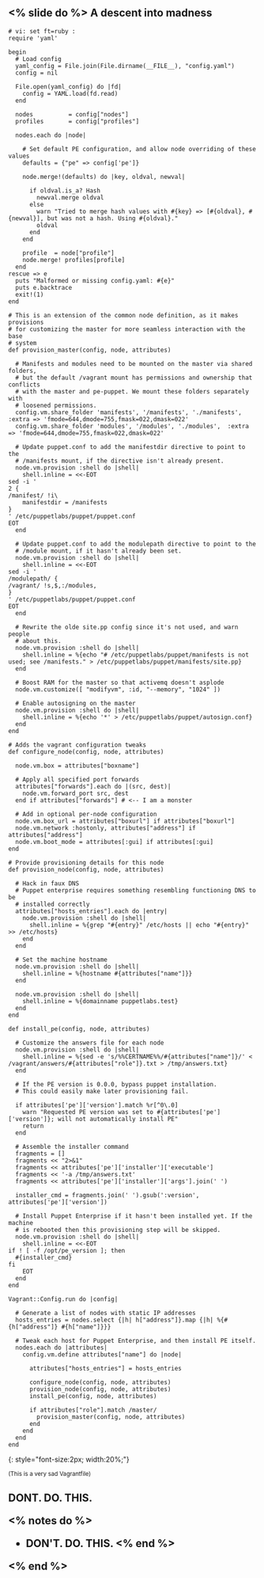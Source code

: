 <% slide do %>
A descent into madness
----------------------

    # vi: set ft=ruby :
    require 'yaml'

    begin
      # Load config
      yaml_config = File.join(File.dirname(__FILE__), "config.yaml")
      config = nil

      File.open(yaml_config) do |fd|
        config = YAML.load(fd.read)
      end

      nodes          = config["nodes"]
      profiles       = config["profiles"]

      nodes.each do |node|

        # Set default PE configuration, and allow node overriding of these values
        defaults = {"pe" => config['pe']}

        node.merge!(defaults) do |key, oldval, newval|

          if oldval.is_a? Hash
            newval.merge oldval
          else
            warn "Tried to merge hash values with #{key} => [#{oldval}, #{newval}], but was not a hash. Using #{oldval}."
            oldval
          end
        end

        profile  = node["profile"]
        node.merge! profiles[profile]
      end
    rescue => e
      puts "Malformed or missing config.yaml: #{e}"
      puts e.backtrace
      exit!(1)
    end

    # This is an extension of the common node definition, as it makes provisions
    # for customizing the master for more seamless interaction with the base
    # system
    def provision_master(config, node, attributes)

      # Manifests and modules need to be mounted on the master via shared folders,
      # but the default /vagrant mount has permissions and ownership that conflicts
      # with the master and pe-puppet. We mount these folders separately with
      # loosened permissions.
      config.vm.share_folder 'manifests', '/manifests', './manifests', :extra => 'fmode=644,dmode=755,fmask=022,dmask=022'
      config.vm.share_folder 'modules', '/modules', './modules',  :extra => 'fmode=644,dmode=755,fmask=022,dmask=022'

      # Update puppet.conf to add the manifestdir directive to point to the
      # /manifests mount, if the directive isn't already present.
      node.vm.provision :shell do |shell|
        shell.inline = <<-EOT
    sed -i '
    2 {
    /manifest/ !i\
        manifestdir = /manifests
    }
    ' /etc/puppetlabs/puppet/puppet.conf
    EOT
      end

      # Update puppet.conf to add the modulepath directive to point to the
      # /module mount, if it hasn't already been set.
      node.vm.provision :shell do |shell|
        shell.inline = <<-EOT
    sed -i '
    /modulepath/ {
    /vagrant/ !s,$,:/modules,
    }
    ' /etc/puppetlabs/puppet/puppet.conf
    EOT
      end

      # Rewrite the olde site.pp config since it's not used, and warn people
      # about this.
      node.vm.provision :shell do |shell|
        shell.inline = %{echo "# /etc/puppetlabs/puppet/manifests is not used; see /manifests." > /etc/puppetlabs/puppet/manifests/site.pp}
      end

      # Boost RAM for the master so that activemq doesn't asplode
      node.vm.customize([ "modifyvm", :id, "--memory", "1024" ])

      # Enable autosigning on the master
      node.vm.provision :shell do |shell|
        shell.inline = %{echo '*' > /etc/puppetlabs/puppet/autosign.conf}
      end
    end

    # Adds the vagrant configuration tweaks
    def configure_node(config, node, attributes)

      node.vm.box = attributes["boxname"]

      # Apply all specified port forwards
      attributes["forwards"].each do |(src, dest)|
        node.vm.forward_port src, dest
      end if attributes["forwards"] # <-- I am a monster

      # Add in optional per-node configuration
      node.vm.box_url = attributes["boxurl"] if attributes["boxurl"]
      node.vm.network :hostonly, attributes["address"] if attributes["address"]
      node.vm.boot_mode = attributes[:gui] if attributes[:gui]
    end

    # Provide provisioning details for this node
    def provision_node(config, node, attributes)

      # Hack in faux DNS
      # Puppet enterprise requires something resembling functioning DNS to be
      # installed correctly
      attributes["hosts_entries"].each do |entry|
        node.vm.provision :shell do |shell|
          shell.inline = %{grep "#{entry}" /etc/hosts || echo "#{entry}" >> /etc/hosts}
        end
      end

      # Set the machine hostname
      node.vm.provision :shell do |shell|
        shell.inline = %{hostname #{attributes["name"]}}
      end

      node.vm.provision :shell do |shell|
        shell.inline = %{domainname puppetlabs.test}
      end
    end

    def install_pe(config, node, attributes)

      # Customize the answers file for each node
      node.vm.provision :shell do |shell|
        shell.inline = %{sed -e 's/%%CERTNAME%%/#{attributes["name"]}/' < /vagrant/answers/#{attributes["role"]}.txt > /tmp/answers.txt}
      end

      # If the PE version is 0.0.0, bypass puppet installation.
      # This could easily make later provisioning fail.

      if attributes['pe']['version'].match %r[^0\.0]
        warn "Requested PE version was set to #{attributes['pe']['version']}; will not automatically install PE"
        return
      end

      # Assemble the installer command
      fragments = []
      fragments << "2>&1"
      fragments << attributes['pe']['installer']['executable']
      fragments << '-a /tmp/answers.txt'
      fragments << attributes['pe']['installer']['args'].join(' ')

      installer_cmd = fragments.join(' ').gsub(':version', attributes['pe']['version'])

      # Install Puppet Enterprise if it hasn't been installed yet. If the machine
      # is rebooted then this provisioning step will be skipped.
      node.vm.provision :shell do |shell|
        shell.inline = <<-EOT
    if ! [ -f /opt/pe_version ]; then
      #{installer_cmd}
    fi
        EOT
      end
    end

    Vagrant::Config.run do |config|

      # Generate a list of nodes with static IP addresses
      hosts_entries = nodes.select {|h| h["address"]}.map {|h| %{#{h["address"]} #{h["name"]}}}

      # Tweak each host for Puppet Enterprise, and then install PE itself.
      nodes.each do |attributes|
        config.vm.define attributes["name"] do |node|

          attributes["hosts_entries"] = hosts_entries

          configure_node(config, node, attributes)
          provision_node(config, node, attributes)
          install_pe(config, node, attributes)

          if attributes["role"].match /master/
            provision_master(config, node, attributes)
          end
        end
      end
    end
{: style="font-size:2px; width:20%;"}

<small>(This is a very sad Vagrantfile)</small>

<h2 class="fragment" style="vertical-align: middle;">DONT. DO. THIS.</span>

<% notes do %>
  * DON'T. DO. THIS.
<% end %>

<% end %>
